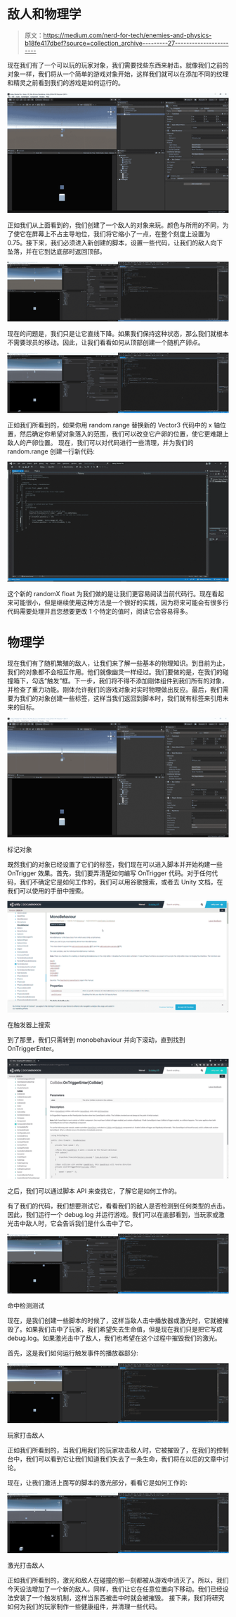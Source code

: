 # 敌人和物理学

> 原文：<https://medium.com/nerd-for-tech/enemies-and-physics-b18fe417dbef?source=collection_archive---------27----------------------->

现在我们有了一个可以玩的玩家对象，我们需要找些东西来射击。就像我们之前的对象一样，我们将从一个简单的游戏对象开始，这样我们就可以在添加不同的纹理和精灵之前看到我们的游戏是如何运行的。

![](img/477a6ce1de88328908addaf33f18d57a.png)

正如我们从上面看到的，我们创建了一个敌人的对象来玩。颜色与所用的不同，为了使它在屏幕上不占主导地位，我们将它缩小了一点，在整个刻度上设置为 0.75。接下来，我们必须进入新创建的脚本，设置一些代码，让我们的敌人向下坠落，并在它到达底部时返回顶部。

![](img/8205c7f974f79a48eb2f68423587c46e.png)

现在的问题是，我们只是让它直线下降。如果我们保持这种状态，那么我们就根本不需要球员的移动。因此，让我们看看如何从顶部创建一个随机产卵点。

![](img/6bb86aef9b3caa3c4d2ec231ec766b85.png)

正如我们所看到的，如果你用 random.range 替换新的 Vector3 代码中的 x 轴位置，然后确定你希望对象落入的范围，我们可以改变它产卵的位置，使它更难跟上敌人的产卵位置。
现在，我们可以对代码进行一些清理，并为我们的 random.range 创建一行新代码:

![](img/414f629b9c5e298c6a2e3e3ee2da6ca3.png)

这个新的 randomX float 为我们做的是让我们更容易阅读当前代码行。现在看起来可能很小，但是继续使用这种方法是一个很好的实践，因为将来可能会有很多行代码需要处理并且您想要更改 1 个特定的值时，阅读它会容易得多。

# 物理学

现在我们有了随机繁殖的敌人，让我们来了解一些基本的物理知识。到目前为止，我们的对象都不会相互作用。他们就像幽灵一样经过。我们要做的是，在我们的碰撞箱下，勾选“触发”框。下一步，我们将不得不添加刚体组件到我们所有的对象，并检查了重力功能。刚体允许我们的游戏对象对实时物理做出反应。最后，我们需要为我们的对象创建一些标签，这样当我们返回到脚本时，我们就有标签来引用未来的目标。

![](img/5bc207271e3f66a465503a54b6d21419.png)

标记对象

既然我们的对象已经设置了它们的标签，我们现在可以进入脚本并开始构建一些 OnTrigger 效果。首先，我们要弄清楚如何编写 OnTrigger 代码。对于任何代码，我们不确定它是如何工作的，我们可以用谷歌搜索，或者去 Unity 文档，在我们可以使用的手册中搜索。

![](img/7a181b863afb563c1e0e0d12a5f2785f.png)

在触发器上搜索

到了那里，我们只需转到 monobehaviour 并向下滚动，直到找到 OnTriggerEnter。

![](img/e05634949954c76c79e1be199f00d934.png)

之后，我们可以通过脚本 API 来查找它，了解它是如何工作的。

有了我们的代码，我们想要测试它，看看我们的敌人是否检测到任何类型的点击。因此，我们运行一个 debug.log 并运行游戏。我们可以在底部看到，当玩家或激光击中敌人时，它会告诉我们是什么击中了它。

![](img/87ffd0695db6029e4ef0494986c63a4c.png)

命中检测测试

现在，是我们创建一些脚本的时候了，这样当敌人击中播放器或激光时，它就被摧毁了。如果我们击中了玩家，我们希望失去生命值，但是现在我们只是把它写成 debug.log。如果激光击中了敌人，我们也希望在这个过程中摧毁我们的激光。

首先，这是我们如何运行触发事件的播放器部分:

![](img/e61838b0a7d46c561a386b4e811da851.png)

玩家打击敌人

正如我们所看到的，当我们用我们的玩家攻击敌人时，它被摧毁了，在我们的控制台中，我们可以看到它让我们知道我们失去了一条生命，我们将在以后的文章中讨论。

现在，让我们激活上面写的脚本的激光部分，看看它是如何工作的:

![](img/b705bda17ead341e368932e8af3ebb65.png)

激光打击敌人

正如我们所看到的，激光和敌人在碰撞的那一刻都被从游戏中消灭了。所以，我们今天设法增加了一个新的敌人。同样，我们让它在任意位置向下移动。我们已经设法安装了一个触发机制，这样当东西被击中时就会被摧毁。
接下来，我们将研究如何为我们的玩家制作一些健康组件，并清理一些代码。